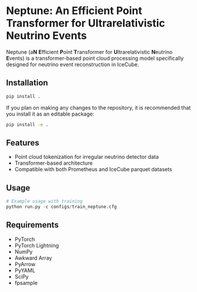 # Neptune: An Efficient Point Transformer for Ultrarelativistic Neutrino Events

Neptune (a**N** **E**fficient **P**oint **T**ransformer for **U**ltrarelativistic **N**eutrino **E**vents) is a transformer-based point cloud processing model specifically designed for neutrino event reconstruction in IceCube.

## Installation

```bash
pip install .
```

If you plan on making any changes to the repository, it is recommended that you install it as an editable package:
```bash
pip install -e .
```

## Features

- Point cloud tokenization for irregular neutrino detector data
- Transformer-based architecture
- Compatible with both Prometheus and IceCube parquet datasets

## Usage

```python
# Example usage with training
python run.py -c configs/train_neptune.cfg
```

## Requirements

- PyTorch
- PyTorch Lightning
- NumPy
- Awkward Array
- PyArrow
- PyYAML
- SciPy
- fpsample
